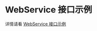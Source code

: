 # WebService 接口示例

详情请看 [WebService 接口示例](https://www.apifox.cn/apidoc/project-1094012/api-24826949)
